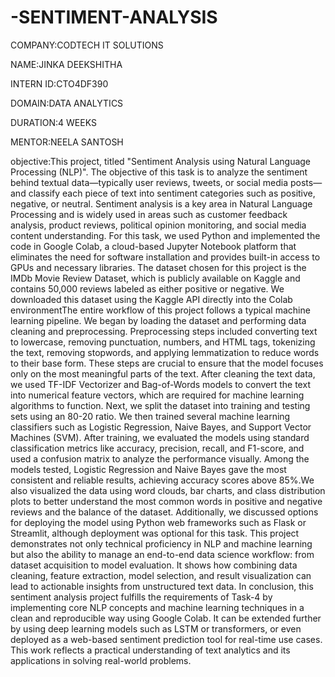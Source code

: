 # -SENTIMENT-ANALYSIS

COMPANY:CODTECH IT SOLUTIONS

NAME:JINKA DEEKSHITHA

INTERN ID:CTO4DF390

DOMAIN:DATA ANALYTICS

DURATION:4 WEEKS

MENTOR:NEELA SANTOSH

objective:This project, titled "Sentiment Analysis using Natural Language Processing (NLP)". The objective of this task is to analyze the sentiment behind textual data—typically user reviews, tweets, or social media posts—and classify each piece of text into sentiment categories such as positive, negative, or neutral. Sentiment analysis is a key area in Natural Language Processing and is widely used in areas such as customer feedback analysis, product reviews, political opinion monitoring, and social media content understanding. For this task, we used Python and implemented the code in Google Colab, a cloud-based Jupyter Notebook platform that eliminates the need for software installation and provides built-in access to GPUs and necessary libraries. The dataset chosen for this project is the IMDb Movie Review Dataset, which is publicly available on Kaggle and contains 50,000 reviews labeled as either positive or negative. We downloaded this dataset using the Kaggle API directly into the Colab environmentThe entire workflow of this project follows a typical machine learning pipeline. We began by loading the dataset and performing data cleaning and preprocessing. Preprocessing steps included converting text to lowercase, removing punctuation, numbers, and HTML tags, tokenizing the text, removing stopwords, and applying lemmatization to reduce words to their base form. These steps are crucial to ensure that the model focuses only on the most meaningful parts of the text. After cleaning the text data, we used TF-IDF Vectorizer and Bag-of-Words models to convert the text into numerical feature vectors, which are required for machine learning algorithms to function. Next, we split the dataset into training and testing sets using an 80-20 ratio. We then trained several machine learning classifiers such as Logistic Regression, Naive Bayes, and Support Vector Machines (SVM). After training, we evaluated the models using standard classification metrics like accuracy, precision, recall, and F1-score, and used a confusion matrix to analyze the performance visually. Among the models tested, Logistic Regression and Naive Bayes gave the most consistent and reliable results, achieving accuracy scores above 85%.We also visualized the data using word clouds, bar charts, and class distribution plots to better understand the most common words in positive and negative reviews and the balance of the dataset. Additionally, we discussed options for deploying the model using Python web frameworks such as Flask or Streamlit, although deployment was optional for this task. This project demonstrates not only technical proficiency in NLP and machine learning but also the ability to manage an end-to-end data science workflow: from dataset acquisition to model evaluation. It shows how combining data cleaning, feature extraction, model selection, and result visualization can lead to actionable insights from unstructured text data. In conclusion, this sentiment analysis project fulfills the requirements of Task-4 by implementing core NLP concepts and machine learning techniques in a clean and reproducible way using Google Colab. It can be extended further by using deep learning models such as LSTM or transformers, or even deployed as a web-based sentiment prediction tool for real-time use cases. This work reflects a practical understanding of text analytics and its applications in solving real-world problems.

